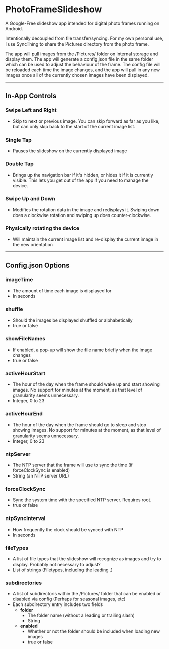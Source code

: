 # PhotoFrameSlideshow
A Google-Free slideshow app intended for digital photo frames running on Android.

Intentionally decoupled from file transfer/syncing.  For my own personal use, I use SyncThing to share the Pictures directory from the photo frame.

The app will pull images from the /Pictures/ folder on internal storage and display them.  The app will generate a config.json file in the same folder which can be used to adjust the behaviour of the frame.  The config file will be reloaded each time the image changes, and the app will pull in any new images once all of the currently chosen images have been displayed.

---

## In-App Controls

### Swipe Left and Right
- Skip to next or previous image.  You can skip forward as far as you like, but can only skip back to the start of the current image list.

### Single Tap
- Pauses the slideshow on the currently displayed image

### Double Tap
- Brings up the navigation bar if it's hidden, or hides it if it is currently visible.  This lets you get out of the app if you need to manage the device.

### Swipe Up and Down
- Modifies the rotation data in the image and redisplays it.  Swiping down does a clockwise rotation and swiping up does counter-clockwise.

### Physically rotating the device
- Will maintain the current image list and re-display the current image in the new orientation

---

## Config.json Options

### imageTime
- The amount of time each image is displayed for
- In seconds

### shuffle
- Should the images be displayed shuffled or alphabetically 
- true or false

### showFileNames
- If enabled, a pop-up will show the file name briefly when the image changes 
- true or false

### activeHourStart
- The hour of the day when the frame should wake up and start showing images.  No support for minutes at the moment, as that level of granularity seems unnecessary.
- Integer, 0 to 23

### activeHourEnd
- The hour of the day when the frame should go to sleep and stop showing images.  No support for minutes at the moment, as that level of granularity seems unnecessary.
- Integer, 0 to 23

### ntpServer
- The NTP server that the frame will use to sync the time (if forceClockSync is enabled)
- String (an NTP server URL)

### forceClockSync
- Sync the system time with the specified NTP server.  Requires root.
- true or false

### ntpSyncInterval
- How frequently the clock should be synced with NTP
- In seconds

### fileTypes
- A list of file types that the slideshow will recognize as images and try to display.  Probably not necessary to adjust?
- List of strings (Filetypes, including the leading .)

### subdirectories
- A list of subdirectoris within the /Pictures/ folder that can be enabled or disabled via config (Perhaps for seasonal images, etc)
- Each subdirectory entry includes two fields
  - **folder**
    - The folder name (without a leading or trailing slash)
    - String
  - **enabled**
    - Whether or not the folder should be included when loading new images
    - true or false
